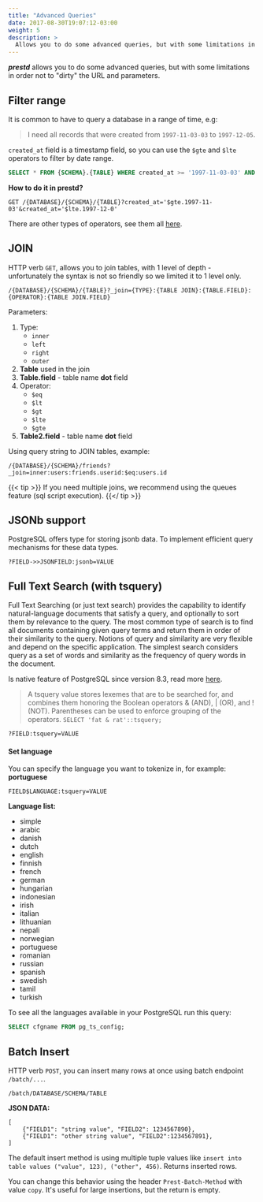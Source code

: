 ```yaml
---
title: "Advanced Queries"
date: 2017-08-30T19:07:12-03:00
weight: 5
description: >
  Allows you to do some advanced queries, but with some limitations in order not to "dirty" the URL and parameters.
---
```


_**prestd**_ allows you to do some advanced queries, but with some limitations in order not to "dirty" the URL and parameters.

## Filter range

It is common to have to query a database in a range of time, e.g:

> I need all records that were created from `1997-11-03-03` to `1997-12-05`.

`created_at` field is a timestamp field, so you can use the `$gte` and `$lte` operators to filter by date range.

```sql
SELECT * FROM {SCHEMA}.{TABLE} WHERE created_at >= '1997-11-03-03' AND created_at <= '1997-12-05'
```

**How to do it in prestd?**

```http
GET /{DATABASE}/{SCHEMA}/{TABLE}?created_at='$gte.1997-11-03'&created_at='$lte.1997-12-0'
```

There are other types of operators, see them all [here](/prestd/api-reference/parameters/#operators).

## JOIN

HTTP verb `GET`, allows you to join tables, with 1 level of depth - unfortunately the syntax is not so friendly so we limited it to 1 level only.

```
/{DATABASE}/{SCHEMA}/{TABLE}?_join={TYPE}:{TABLE JOIN}:{TABLE.FIELD}:{OPERATOR}:{TABLE JOIN.FIELD}
```

Parameters:

1. Type:
   - `inner`
   - `left`
   - `right`
   - `outer`
2. **Table** used in the join
3. **Table.field** - table name **dot** field
4. Operator:
   - `$eq`
   - `$lt`
   - `$gt`
   - `$lte`
   - `$gte`
6. **Table2.field** - table name **dot** field

Using query string to JOIN tables, example:

```
/{DATABASE}/{SCHEMA}/friends?_join=inner:users:friends.userid:$eq:users.id
```

{{< tip >}}
If you need multiple joins, we recommend using the queues feature (sql script execution).
{{</ tip >}}

## JSONb support

PostgreSQL offers type for storing jsonb data. To implement efficient query mechanisms for these data types.

```
?FIELD->>JSONFIELD:jsonb=VALUE
```

## Full Text Search (with tsquery)

Full Text Searching (or just text search) provides the capability to identify natural-language documents that satisfy a query, and optionally to sort them by relevance to the query. The most common type of search is to find all documents containing given query terms and return them in order of their similarity to the query. Notions of query and similarity are very flexible and depend on the specific application. The simplest search considers query as a set of words and similarity as the frequency of query words in the document.

Is native feature of PostgreSQL since version 8.3, read more [here](https://www.postgresql.org/docs/9.5/textsearch-intro.html).

> A tsquery value stores lexemes that are to be searched for, and combines them honoring the Boolean operators & (AND), | (OR), and ! (NOT). Parentheses can be used to enforce grouping of the operators.
> `SELECT 'fat & rat'::tsquery;`

```
?FIELD:tsquery=VALUE
```

#### Set language

You can specify the language you want to tokenize in, for example: **portuguese**

```
FIELD$LANGUAGE:tsquery=VALUE
```

**Language list:**

- simple
- arabic
- danish
- dutch
- english
- finnish
- french
- german
- hungarian
- indonesian
- irish
- italian
- lithuanian
- nepali
- norwegian
- portuguese
- romanian
- russian
- spanish
- swedish
- tamil
- turkish

To see all the languages available in your PostgreSQL run this query:

```sql
SELECT cfgname FROM pg_ts_config;
```

## Batch Insert

HTTP verb `POST`, you can insert many rows at once using batch endpoint `/batch/...`.

```
/batch/DATABASE/SCHEMA/TABLE

```

**JSON DATA:**

```
[
    {"FIELD1": "string value", "FIELD2": 1234567890},
    {"FIELD1": "other string value", "FIELD2":1234567891},
]
```

The default insert method is using multiple tuple values like `insert into table values ("value", 123), ("other", 456)`. Returns inserted rows.

You can change this behavior using the header `Prest-Batch-Method` with value `copy`. It's useful for large insertions, but the return is empty.
